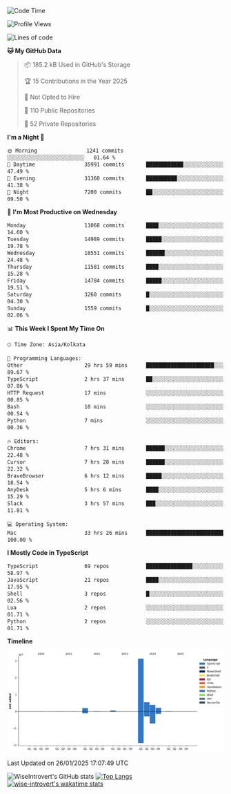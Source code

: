 <!--START_SECTION:waka-->
![Code Time](http://img.shields.io/badge/Code%20Time-2%2C170%20hrs%2015%20mins-blue)

![Profile Views](http://img.shields.io/badge/Profile%20Views-0-blue)

![Lines of code](https://img.shields.io/badge/From%20Hello%20World%20I%27ve%20Written-45.7%20million%20lines%20of%20code-blue)

**🐱 My GitHub Data** 

> 📦 185.2 kB Used in GitHub's Storage 
 > 
> 🏆 15 Contributions in the Year 2025
 > 
> 🚫 Not Opted to Hire
 > 
> 📜 110 Public Repositories 
 > 
> 🔑 52 Private Repositories 
 > 
**I'm a Night 🦉** 

```text
🌞 Morning                1241 commits        ░░░░░░░░░░░░░░░░░░░░░░░░░   01.64 % 
🌆 Daytime                35991 commits       ████████████░░░░░░░░░░░░░   47.49 % 
🌃 Evening                31360 commits       ██████████░░░░░░░░░░░░░░░   41.38 % 
🌙 Night                  7200 commits        ██░░░░░░░░░░░░░░░░░░░░░░░   09.50 % 
```
📅 **I'm Most Productive on Wednesday** 

```text
Monday                   11068 commits       ████░░░░░░░░░░░░░░░░░░░░░   14.60 % 
Tuesday                  14989 commits       █████░░░░░░░░░░░░░░░░░░░░   19.78 % 
Wednesday                18551 commits       ██████░░░░░░░░░░░░░░░░░░░   24.48 % 
Thursday                 11581 commits       ████░░░░░░░░░░░░░░░░░░░░░   15.28 % 
Friday                   14784 commits       █████░░░░░░░░░░░░░░░░░░░░   19.51 % 
Saturday                 3260 commits        █░░░░░░░░░░░░░░░░░░░░░░░░   04.30 % 
Sunday                   1559 commits        █░░░░░░░░░░░░░░░░░░░░░░░░   02.06 % 
```


📊 **This Week I Spent My Time On** 

```text
🕑︎ Time Zone: Asia/Kolkata

💬 Programming Languages: 
Other                    29 hrs 59 mins      ██████████████████████░░░   89.67 % 
TypeScript               2 hrs 37 mins       ██░░░░░░░░░░░░░░░░░░░░░░░   07.86 % 
HTTP Request             17 mins             ░░░░░░░░░░░░░░░░░░░░░░░░░   00.85 % 
Bash                     10 mins             ░░░░░░░░░░░░░░░░░░░░░░░░░   00.54 % 
Python                   7 mins              ░░░░░░░░░░░░░░░░░░░░░░░░░   00.36 % 

🔥 Editors: 
Chrome                   7 hrs 31 mins       ██████░░░░░░░░░░░░░░░░░░░   22.48 % 
Cursor                   7 hrs 28 mins       ██████░░░░░░░░░░░░░░░░░░░   22.32 % 
BraveBrowser             6 hrs 12 mins       █████░░░░░░░░░░░░░░░░░░░░   18.54 % 
AnyDesk                  5 hrs 6 mins        ████░░░░░░░░░░░░░░░░░░░░░   15.29 % 
Slack                    3 hrs 57 mins       ███░░░░░░░░░░░░░░░░░░░░░░   11.81 % 

💻 Operating System: 
Mac                      33 hrs 26 mins      █████████████████████████   100.00 % 
```

**I Mostly Code in TypeScript** 

```text
TypeScript               69 repos            ███████████████░░░░░░░░░░   58.97 % 
JavaScript               21 repos            ████░░░░░░░░░░░░░░░░░░░░░   17.95 % 
Shell                    3 repos             █░░░░░░░░░░░░░░░░░░░░░░░░   02.56 % 
Lua                      2 repos             ░░░░░░░░░░░░░░░░░░░░░░░░░   01.71 % 
Python                   2 repos             ░░░░░░░░░░░░░░░░░░░░░░░░░   01.71 % 
```



**Timeline**

![Lines of Code chart](https://raw.githubusercontent.com/wise-introvert/wise-introvert/master/assets/bar_graph.png)


 Last Updated on 26/01/2025 17:07:49 UTC
<!--END_SECTION:waka-->

![WiseIntrovert's GitHub stats](https://github-readme-stats.vercel.app/api?username=wise-introvert&count_private=true&show_icons=true)
[![Top Langs](https://github-readme-stats.vercel.app/api/top-langs/?username=wise-introvert&langs_count=10)](https://github.com/anuraghazra/github-readme-stats)
[![wise-introvert's wakatime stats](https://github-readme-stats.vercel.app/api/wakatime?username=wiseintrovert)](https://github.com/anuraghazra/github-readme-stats)
